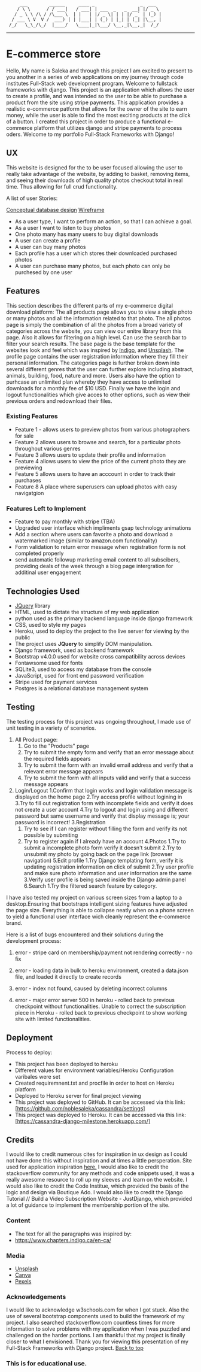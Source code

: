          ___        ______     ____ _                 _  ___  
        / \ \      / / ___|   / ___| | ___  _   _  __| |/ _ \ 
       / _ \ \ /\ / /\___ \  | |   | |/ _ \| | | |/ _` | (_) |
      / ___ \ V  V /  ___) | | |___| | (_) | |_| | (_| |\__, |
     /_/   \_\_/\_/  |____/   \____|_|\___/ \__,_|\__,_|  /_/ 
 ----------------------------------------------------------------- 


# E-commerce store
Hello, My name is Saleka and through this project I am excited to present to you
another in a series of web applications on my journey through code institutes Full-Stack web development program. Welcome to fullstack frameworks with django.
This project is an application which allows the user to create a profile, and was intended so the user to be able to  purchase a product from the site using stripe payments. 
This application provides a realistic e-commerce patform that allows for the owner of the site to earn money, 
while the user is able to find the most exciting products at the click of a button.
I created this project in order to produce a functional e-commerce platform that utilizes django and stripe payments to process oders.
Welcome to my portfolio Full-Stack Frameworks with Django!

 
## UX
 
This website is designed for the to be user focused allowing the user to really take advantage of the website, by adding to basket, removing items, and seeing their downloads of high quality photos checkout total in real time. Thus allowing for full crud functionality.


 A list of user Stories:

<a href= "/Conceptual_database.pdf">Conceptual database design</a>
<a href= "/Wireframe_Cassandra.jpeg">Wireframe</a>
- As a user type, I want to perform an action, so that I can achieve a goal.
- As a user I want to listen to buy photos
- One photo many has many users to buy digital downloads
- A user can create a profile
- A user can buy many photos
- Each profile has a user which stores their downloaded purchased photos
- A user can purchase many photos, but each photo can only be purchesed by one user


## Features

This section describes the different parts of my e-commerce digital download platform:
The all products page allows you to view a single photo or many photos and all the information related to that photo.
The all photos page is simply the combination of all the photos from a broad variety of categories across the website, you can view our enitre library from this page. Also it allows for 
filtering on a high level. Can use the search bar to filter your search results.
The base page is the base template for the websites look and feel which was inspired by <a href= "https://www.chapters.indigo.ca/">Indigo</a>, and <a href= "https://unsplash.com/">Unsplash</a>.
The profile page contains the user registration information where they fill their personal information.
The categories page is further broken down into several different genres that the user can further explore  including abstract, animals, building, food, nature and more.
Users also have the option to purhcase an unlimited plan whereby they have access to unlimited downloads for a monthly fee of $10 USD.
Finally we have the login and logout functionalities which give acces to other options, such as view their previous orders and redownload their files.

### Existing Features
- Feature 1 - allows users to preview photos from various photographers for sale
- Feature 2 allows users to browse and search, for a particular photo throughout various genres
- Feature 3 allows users to update their profile and information 
- Feature 4 allows users to view the price of the current photo they are previewing
- Feature 5 allows users to have an acccount in order to track their purchases 
- Feature 8 A place where superusers can upload photos with easy navigatgion

### Features Left to Implement
- Feature to pay monthly with stripe (TBA)
- Upgraded user interface which impliments  gsap technology animations 
- Add a section where users can favorite a photo and download a watermarked image (similar to amazon.com functionality)
- Form validation to return error message when registration form is not completed properly
- send automatic followup marketing email content to all subscibers, providing deals of the week through a blog page intergration for additinal user engagement

## Technologies Used

- [JQuery](https://jquery.com) library
- HTML, used to dictate the structure of my web application
- python used as the primary backend language inside django framework
- CSS, used to style my pages 
- Heroku, used to deploy the project to the live server for viewing by the public
- The project uses **JQuery** to simplify DOM manipulation.
- Django framework, used as backend framework
- Bootstrap v4.0.0  used for website cross campatibility across devices
- Fontawsome used for fonts
- SQLite3, used to access my database from the console
- JavaScript, used for front end password verification
- Stripe used for payment services 
- Postgres is a relational database management system 



## Testing

The testing process for this project was ongoing throughout, I made use of unit testing in a variety of scenerios.

1. All Product page:
    1. Go to the "Products" page
    2. Try to submit the empty form and verify that an error message about the required fields appears
    3. Try to submit the form with an invalid email address and verify that a relevant error message appears
    4. Try to submit the form with all inputs valid and verify that a success message appears
2. Login/Logout
    1.Confirm that login works and login validation message is displayed on the home page
    2.Try access profile without logining in
    3.Try to fill out registration form with incomplete fields and verify it does not create a user account
    4.Try to logout and login using and different password but same username and verify that display message is; your password is incorrect!
3.Registration
    1. Try to see if I can register without filling the form and verify its not possible by submiting
    2. Try to register again if I already have an account
4.Photos
    1.Try to submit a incomplete photo form verify it doesn't submit
    2.Try to unsubmit my photo by going back on the page link (browser navigation)
5.Edit profile
    1.Try Django templating form, verify it is updating registration information on click of submit
    2.Try user profile and make sure photo information and user information are the same 
    3.Verify user profile is being saved inside the Django admin panel
6.Search
    1.Try the filtered search feature by category.

I have also tested my project on various screen sizes from a laptop to a desktop.Ensuring that bootstraps intelligent sizing features have adjusted the page size.
Everything is able to collapse neatly when on a phone screen to yield a functional user interface wich cleanly represent the e-commerce brand.

Here is a list of bugs encountered and their solutions during the development process:

1. error - stripe card on membership/payment not rendering correctly - no fix

2. error - loading data in bulk to heroku environment, created a data.json file, and loaded it directly to create records

3. error - index not found, caused by deleting incorrect columns

4. error - major error server 500 in heroku - rolled back to previous checkpoint without functionalities. Unable to correct the subscription piece in Heroku - rolled back to previous checkpoint to show working site with limited functionalities.


## Deployment
Process to deploy:
- This project has been deployed to heroku
- Different values for environment variables/Heroku Configuration varibales were set
- Created requiremnent.txt and procfile in order to host on Heroku  platform
- Deployed to Heroku server for final project viewing 
- This project was deployed to GitHub. It can be accessed via this link: [https://github.com/noblesaleka/cassandra/settings]
- This project was deployed to Heroku. It can be accessed via this link: [https://cassandra-django-milestone.herokuapp.com/]

## Credits
I would like to credit numerous cites for inspiration in ux design as I could 
not have done this without inspiration and at times a little persperation. Site 
used for application inspiration <a href="https://www.canva.com/">here.</a> 
I would also like to credit the stackoverflow community for any methods and 
code snippets used, it was a really awesome resource to roll up my sleeves and 
learn on the website.
I would also like to credit the Code Institue, which provided the basis of the logic and design via Boutique Ado.
I would also like to credit the Django Tutorial // Build a Video Subscription Website - JustDjango, which provided a lot of guidance to implement the membership portion of the site.
### Content
- The text for all the paragraphs was inspired by:
- https://www.chapters.indigo.ca/en-ca/

### Media
- <a href="https://unsplash.com/">Unsplash</a> 
- <a href="https://www.canva.com/">Canva</a> 
- <a href="https://www.pexels.com/">Pexels</a> 

### Acknowledgements

I would like to acknowledge w3schools.com for when I got stuck. Also the use of 
several bootstrap components used to build the framework of my project.
I also searched stackoverflow.com countless
times for more information to solve problems with my application when I was puzzled and challenged
on the harder portions. I am thankful that my project is finally closer to what I 
envisioned. Thank you for viewing this presentation of my 
Full-Stack Frameworks with Django project. 
                                                <a href="#top">Back to top</a>
### This is for educational use.
